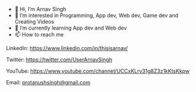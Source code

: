 - 👋 Hi, I’m Arnav Singh
- 👀 I’m interested in Programming, App dev, Web dev, Game dev and Creating Videos
- 🌱 I’m currently learning App dev and Web dev
- 📫 How to reach me

LinkedIn: https://www.linkedin.com/in/thisisarnav/

Twitter: https://twitter.com/UserArnavSingh

YouTube: https://www.youtube.com/channel/UCCxKLrv31g8Z3z1kKtsKkpw

Email: protanushsingh@gmail.com

<!---
ThisIsArnav/ThisIsArnav is a ✨ special ✨ repository because its `README.md` (this file) appears on your GitHub profile.
You can click the Preview link to take a look at your changes.
--->
